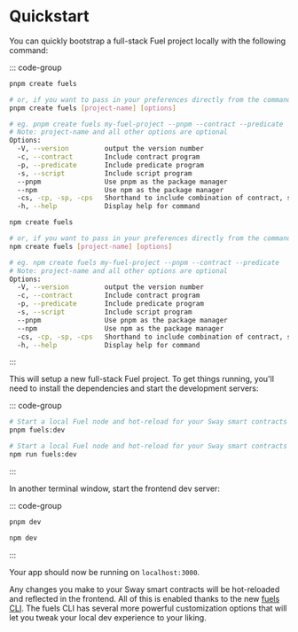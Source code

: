 # Quickstart

You can quickly bootstrap a full-stack Fuel project locally with the following command:

::: code-group

```sh [pnpm]
pnpm create fuels

# or, if you want to pass in your preferences directly from the command line:
pnpm create fuels [project-name] [options]

# eg. pnpm create fuels my-fuel-project --pnpm --contract --predicate
# Note: project-name and all other options are optional
Options:
  -V, --version         output the version number
  -c, --contract        Include contract program
  -p, --predicate       Include predicate program
  -s, --script          Include script program
  --pnpm                Use pnpm as the package manager
  --npm                 Use npm as the package manager
  -cs, -cp, -sp, -cps   Shorthand to include combination of contract, script and predicate programs
  -h, --help            Display help for command
```

```sh [npm]
npm create fuels

# or, if you want to pass in your preferences directly from the command line:
npm create fuels [project-name] [options]

# eg. npm create fuels my-fuel-project --pnpm --contract --predicate
# Note: project-name and all other options are optional
Options:
  -V, --version         output the version number
  -c, --contract        Include contract program
  -p, --predicate       Include predicate program
  -s, --script          Include script program
  --pnpm                Use pnpm as the package manager
  --npm                 Use npm as the package manager
  -cs, -cp, -sp, -cps   Shorthand to include combination of contract, script and predicate programs
  -h, --help            Display help for command
```

:::

This will setup a new full-stack Fuel project. To get things running, you'll need to install the dependencies and start the development servers:

::: code-group

```sh [pnpm]
# Start a local Fuel node and hot-reload for your Sway smart contracts
pnpm fuels:dev
```

```sh [npm]
# Start a local Fuel node and hot-reload for your Sway smart contracts
npm run fuels:dev
```

:::

In another terminal window, start the frontend dev server:

::: code-group

```sh [pnpm]
pnpm dev
```

```sh [npm]
npm dev
```

:::

Your app should now be running on `localhost:3000`.

Any changes you make to your Sway smart contracts will be hot-reloaded and reflected in the frontend. All of this is enabled thanks to the new [fuels CLI](./guide/fuels/index.md). The fuels CLI has several more powerful customization options that will let you tweak your local dev experience to your liking.
